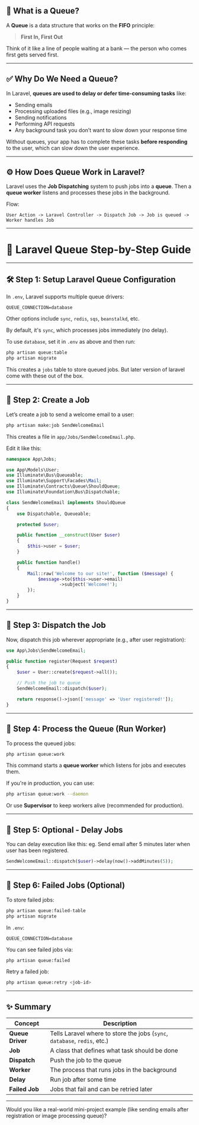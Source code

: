 ## 🧠 What is a Queue?

A **Queue** is a data structure that works on the **FIFO** principle:

> **First In, First Out**

Think of it like a line of people waiting at a bank — the person who comes first gets served first.

---

## ✅ Why Do We Need a Queue?

In Laravel, **queues are used to delay or defer time-consuming tasks** like:

* Sending emails
* Processing uploaded files (e.g., image resizing)
* Sending notifications
* Performing API requests
* Any background task you don’t want to slow down your response time

Without queues, your app has to complete these tasks **before responding** to the user, which can slow down the user experience.

---

## ⚙️ How Does Queue Work in Laravel?

Laravel uses the **Job Dispatching** system to push jobs into a **queue**. Then a **queue worker** listens and processes these jobs in the background.

Flow:

```
User Action -> Laravel Controller -> Dispatch Job -> Job is queued -> Worker handles Job
```

---

# 🚀 Laravel Queue Step-by-Step Guide

---

## 🛠️ Step 1: Setup Laravel Queue Configuration

In `.env`, Laravel supports multiple queue drivers:

```env
QUEUE_CONNECTION=database
```

Other options include `sync`, `redis`, `sqs`, `beanstalkd`, etc.

By default, it's `sync`, which processes jobs immediately (no delay).

To use `database`, set it in `.env` as above and then run:

```bash
php artisan queue:table
php artisan migrate
```

This creates a `jobs` table to store queued jobs. But later version of laravel come with these out of the box.

---

## 🧱 Step 2: Create a Job

Let’s create a job to send a welcome email to a user:

```bash
php artisan make:job SendWelcomeEmail
```

This creates a file in `app/Jobs/SendWelcomeEmail.php`.

Edit it like this:

```php
namespace App\Jobs;

use App\Models\User;
use Illuminate\Bus\Queueable;
use Illuminate\Support\Facades\Mail;
use Illuminate\Contracts\Queue\ShouldQueue;
use Illuminate\Foundation\Bus\Dispatchable;

class SendWelcomeEmail implements ShouldQueue
{
    use Dispatchable, Queueable;

    protected $user;

    public function __construct(User $user)
    {
        $this->user = $user;
    }

    public function handle()
    {
        Mail::raw('Welcome to our site!', function ($message) {
            $message->to($this->user->email)
                    ->subject('Welcome!');
        });
    }
}
```

---

## 🧪 Step 3: Dispatch the Job

Now, dispatch this job wherever appropriate (e.g., after user registration):

```php
use App\Jobs\SendWelcomeEmail;

public function register(Request $request)
{
    $user = User::create($request->all());

    // Push the job to queue
    SendWelcomeEmail::dispatch($user);

    return response()->json(['message' => 'User registered!']);
}
```

---

## 🔁 Step 4: Process the Queue (Run Worker)

To process the queued jobs:

```bash
php artisan queue:work
```

This command starts a **queue worker** which listens for jobs and executes them.

If you're in production, you can use:

```bash
php artisan queue:work --daemon
```

Or use **Supervisor** to keep workers alive (recommended for production).

---

## 📌 Step 5: Optional - Delay Jobs

You can delay execution like this: eg. Send email after 5 minutes later when user has been registered.

```php
SendWelcomeEmail::dispatch($user)->delay(now()->addMinutes(5));
```

---

## 🛑 Step 6: Failed Jobs (Optional)

To store failed jobs:

```bash
php artisan queue:failed-table
php artisan migrate
```

In `.env`:

```env
QUEUE_CONNECTION=database
```

You can see failed jobs via:

```bash
php artisan queue:failed
```

Retry a failed job:

```bash
php artisan queue:retry <job-id>
```

---

## ✨ Summary

| Concept          | Description                                                               |
| ---------------- | ------------------------------------------------------------------------- |
| **Queue Driver** | Tells Laravel where to store the jobs (`sync`, `database`, `redis`, etc.) |
| **Job**          | A class that defines what task should be done                             |
| **Dispatch**     | Push the job to the queue                                                 |
| **Worker**       | The process that runs jobs in the background                              |
| **Delay**        | Run job after some time                                                   |
| **Failed Job**   | Jobs that fail and can be retried later                                   |

---

Would you like a real-world mini-project example (like sending emails after registration or image processing queue)?
